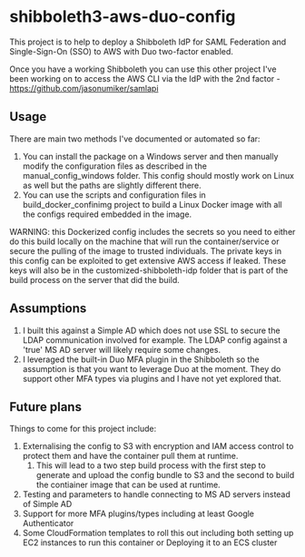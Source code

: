 # shibboleth3-aws-duo-config
This project is to help to deploy a Shibboleth IdP for SAML Federation and Single-Sign-On (SSO) to AWS with Duo two-factor enabled. 

Once you have a working Shibboleth you can use this other project I've been working on to access the AWS CLI via the IdP with the 2nd factor - https://github.com/jasonumiker/samlapi

## Usage
There are main two methods I've documented or automated so far:
1. You can install the package on a Windows server and then manually modify the configuration files as described in the manual_config_windows folder. This config should mostly work on Linux as well but the paths are slightly different there.
1. You can use the scripts and configuration files in build_docker_confinimg project to build a Linux Docker image with all the configs required embedded in the image. 

WARNING: this Dockerized config includes the secrets so you need to either do this build locally on the machine that will run the container/service or secure the pulling of the image to trusted individuals. The private keys in this config can be exploited to get extensive AWS access if leaked. These keys will also be in the customized-shibboleth-idp folder that is part of the build process on the server that did the build.

## Assumptions
1. I built this against a Simple AD which does not use SSL to secure the LDAP communication involved for example. The LDAP config against a 'true' MS AD server will likely require some changes.
1. I leveraged the built-in Duo MFA plugin in the Shibboleth so the assumption is that you want to leverage Duo at the moment. They do support other MFA types via plugins and I have not yet explored that.

## Future plans
Things to come for this project include:
1. Externalising the config to S3 with encryption and IAM access control to protect them and have the container pull them at runtime.
    1. This will lead to a two step build process with the first step to generate and upload the config bundle to S3 and the second to build the contiainer image that can be used at runtime.
1. Testing and parameters to handle connecting to MS AD servers instead of Simple AD
1. Support for more MFA plugins/types including at least Google Authenticator
1. Some CloudFormation templates to roll this out including both setting up EC2 instances to run this container or Deploying it to an ECS cluster
